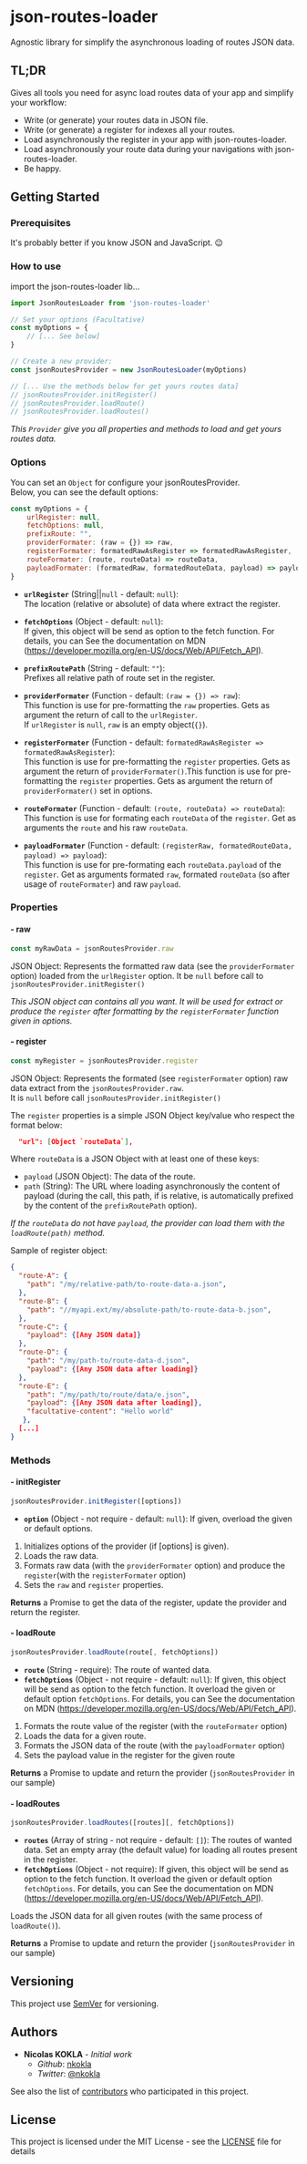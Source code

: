 # json-routes-loader

Agnostic library for simplify the asynchronous loading of routes JSON data.

## TL;DR

Gives all tools you need for async load routes data of your app and simplify your workflow:

- Write (or generate) your routes data in JSON file.
- Write (or generate) a register for indexes all your routes.
- Load asynchronously the register in your app with json-routes-loader.
- Load asynchronously your route data during your navigations with json-routes-loader.
- Be happy.

## Getting Started

### Prerequisites

It's probably better if you know JSON and JavaScript. 😉

### How to use

import the json-routes-loader lib...

```JavaScript
import JsonRoutesLoader from 'json-routes-loader'

// Set your options (Facultative)
const myOptions = {
    // [... See below]
}

// Create a new provider:
const jsonRoutesProvider = new JsonRoutesLoader(myOptions)

// [... Use the methods below for get yours routes data]
// jsonRoutesProvider.initRegister()
// jsonRoutesProvider.loadRoute()
// jsonRoutesProvider.loadRoutes()
```

_This `Provider` give you all properties and methods to load and get yours routes data._

### Options

You can set an `Object` for configure your jsonRoutesProvider.  
Below, you can see the default options:

```JavaScript
const myOptions = {
    urlRegister: null,
    fetchOptions: null,
    prefixRoute: "",
    providerFormater: (raw = {}) => raw,
    registerFormater: formatedRawAsRegister => formatedRawAsRegister,
    routeFormater: (route, routeData) => routeData,
    payloadFormater: (formatedRaw, formatedRouteData, payload) => payload
}
```

- **`urlRegister`** (String||`null` - default: `null`):  
  The location (relative or absolute) of data where extract the register.

- **`fetchOptions`** (Object - default: `null`):  
  If given, this object will be send as option to the fetch function. For details, you can See the documentation on MDN (https://developer.mozilla.org/en-US/docs/Web/API/Fetch_API).

- **`prefixRoutePath`** (String - default: `""`):  
  Prefixes all relative path of route set in the register.

- **`providerFormater`** (Function - default: `(raw = {}) => raw`):  
  This function is use for pre-formatting the `raw` properties. Gets as argument the return of call to the `urlRegister`.  
   If `urlRegister` is `null`, `raw` is an empty object(`{}`).

- **`registerFormater`** (Function - default: `formatedRawAsRegister => formatedRawAsRegister`):  
  This function is use for pre-formatting the `register` properties. Gets as argument the return of `providerFormater()`.This function is use for pre-formatting the `register` properties. Gets as argument the return of `providerFormater()` set in options.

- **`routeFormater`** (Function - default: `(route, routeData) => routeData`):  
  This function is use for formating each `routeData` of the `register`. Get as arguments the `route` and his raw `routeData`.

- **`payloadFormater`** (Function - default: `(registerRaw, formatedRouteData, payload) => payload`):  
  This function is use for pre-formating each `routeData.payload` of the `register`. Get as arguments formated `raw`, formated `routeData` (so after usage of `routeFormater`) and raw `payload`.

### Properties

#### - raw

```JavaScript
const myRawData = jsonRoutesProvider.raw
```

JSON Object: Represents the formatted raw data (see the `providerFormater` option) loaded from the `urlRegister` option.
It be `null` before call to `jsonRoutesProvider.initRegister()`

_This JSON object can contains all you want. It will be used for extract or produce the `register` after formatting by the `registerFormater` function given in options._

#### - register

```JavaScript
const myRegister = jsonRoutesProvider.register
```

JSON Object: Represents the formated (see `registerFormater` option) raw data extract from the `jsonRoutesProvider.raw`.  
It is `null` before call `jsonRoutesProvider.initRegister()`

The `register` properties is a simple JSON Object key/value who respect the format below:

```JSON
  "url": [Object `routeData`],
```

Where `routeData` is a JSON Object with at least one of these keys:

- `payload` (JSON Object): The data of the route.
- `path` (String): The URL where loading asynchronously the content of payload (during the call, this path, if is relative, is automatically prefixed by the content of the `prefixRoutePath` option).

_If the `routeData` do not have `payload`, the provider can load them with the `loadRoute(path)` method._

Sample of register object:

```JSON
{
  "route-A": {
    "path": "/my/relative-path/to-route-data-a.json",
  },
  "route-B": {
    "path": "//myapi.ext/my/absolute-path/to-route-data-b.json",
  },
  "route-C": {
    "payload": {[Any JSON data]}
  },
  "route-D": {
    "path": "/my/path-to/route-data-d.json",
    "payload": {[Any JSON data after loading]}
  },
  "route-E": {
    "path": "/my/path/to/route/data/e.json",
    "payload": {[Any JSON data after loading]},
    "facultative-content": "Hello world"
   },
  [...]
}
```

### Methods

#### - initRegister

```JavaScript
jsonRoutesProvider.initRegister([options])
```

- **`option`** (Object - not require - default: `null`): If given, overload the given or default options.

1. Initializes options of the provider (if [options] is given).
2. Loads the raw data.
3. Formats raw data (with the `providerFormater` option) and produce the `register`(with the `registerFormater` option)
4. Sets the `raw` and `register` properties.

**Returns** a Promise to get the data of the register, update the provider and return the register.

#### - loadRoute

```JavaScript
jsonRoutesProvider.loadRoute(route[, fetchOptions])
```

- **`route`** (String - require): The route of wanted data.
- **`fetchOptions`** (Object - not require - default: `null`): If given, this object will be send as option to the fetch function. It overload the given or default option `fetchOptions`. For details, you can See the documentation on MDN (https://developer.mozilla.org/en-US/docs/Web/API/Fetch_API).

1. Formats the route value of the register (with the `routeFormater` option)
2. Loads the data for a given route.
3. Formats the JSON data of the route (with the `payloadFormater` option)
4. Sets the payload value in the register for the given route

**Returns** a Promise to update and return the provider (`jsonRoutesProvider` in our sample)

#### - loadRoutes

```JavaScript
jsonRoutesProvider.loadRoutes([routes][, fetchOptions])
```

- **`routes`** (Array of string - not require - default: `[]`): The routes of wanted data. Set an empty array (the default value) for loading all routes present in the register.
- **`fetchOptions`** (Object - not require): If given, this object will be send as option to the fetch function. It overload the given or default option `fetchOptions`. For details, you can See the documentation on MDN (https://developer.mozilla.org/en-US/docs/Web/API/Fetch_API).

Loads the JSON data for all given routes (with the same process of `loadRoute()`).

**Returns** a Promise to update and return the provider (`jsonRoutesProvider` in our sample)

## Versioning

This project use [SemVer](http://semver.org/) for versioning.

## Authors

- **Nicolas KOKLA** - _Initial work_
  - _Github_: [nkokla](https://github.com/nkokla)
  - _Twitter_: [@nkokla](https://twitter.com/nkokla)

See also the list of [contributors](https://github.com/nkokla/json-routes-loader/contributors) who participated in this project.

## License

This project is licensed under the MIT License - see the [LICENSE](LICENSE) file for details
